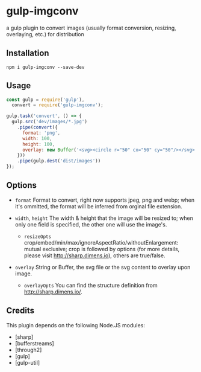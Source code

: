 gulp-imgconv
==========

a gulp plugin to convert images (usually format conversion, resizing, overlaying, etc.) for distribution

## Installation

```
npm i gulp-imgconv --save-dev
```

## Usage
```javascript
const gulp = require('gulp'), 
  convert = require('gulp-imgconv');

gulp.task('convert', () => {
  gulp.src('dev/images/*.jpg')
    .pipe(convert({
      format: 'png',
      width: 100,
      height: 100,
      overlay: new Buffer('<svg><circle r="50" cx="50" cy="50"/></svg>')
    }))
    .pipe(gulp.dest('dist/images'))
});
```
## Options
- `format`
    Format to convert, right now supports jpeg, png and webp; when it's ommitted, the format will be inferred from orginal file extension.  

- `width`, `height`
    The width & height that the image will be resized to; when only one field is specified, the other one will use the image's.  
    - `resizeOpts`
      crop/embed/min/max/ignoreAspectRatio/withoutEnlargement: mutual exclusive; crop is followed by options (for more details, please visit http://sharp.dimens.io), others are true/false.

- `overlay`
    String or Buffer, the svg file or the svg content to overlay upon image.
    - `overlayOpts`
      You can find the structure definition from http://sharp.dimens.io/.

Credits
---------------

This plugin depends on the following Node.JS modules:
* [sharp]
* [bufferstreams]
* [through2]
* [gulp]
* [gulp-util]
